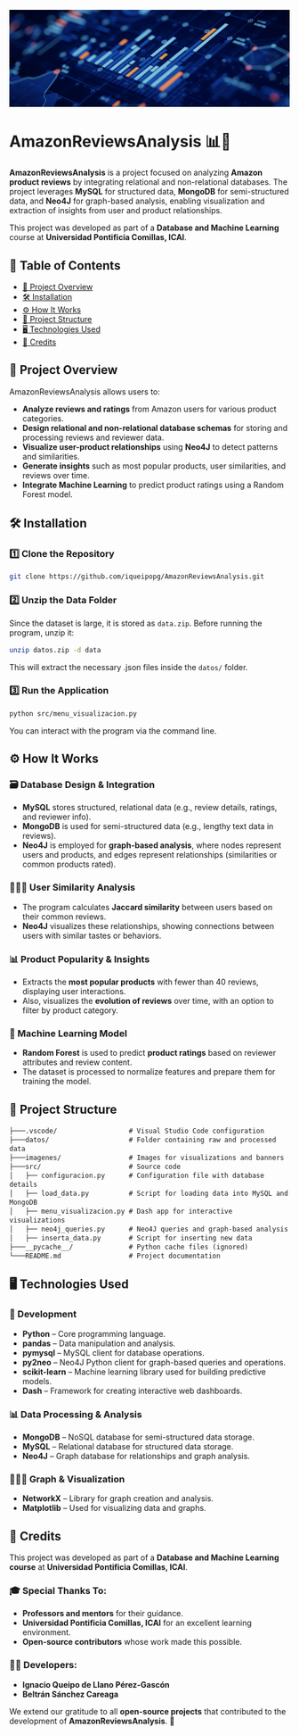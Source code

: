 ![Amazon Reviews Analysis Banner](AmazonReviewsBanner.png)

# AmazonReviewsAnalysis 📊🛒

**AmazonReviewsAnalysis** is a project focused on analyzing **Amazon product reviews** by integrating relational and non-relational databases. The project leverages **MySQL** for structured data, **MongoDB** for semi-structured data, and **Neo4J** for graph-based analysis, enabling visualization and extraction of insights from user and product relationships.

This project was developed as part of a **Database and Machine Learning** course at **Universidad Pontificia Comillas, ICAI**.

## 📜 Table of Contents
- [📌 Project Overview](#-project-overview)
- [🛠️ Installation](#-installation)
- [⚙️ How It Works](#-how-it-works)
- [📂 Project Structure](#-project-structure)
- [🖥️ Technologies Used](#-technologies-used)
- [🙌 Credits](#-credits)

## 📌 Project Overview

AmazonReviewsAnalysis allows users to:
- **Analyze reviews and ratings** from Amazon users for various product categories.
- **Design relational and non-relational database schemas** for storing and processing reviews and reviewer data.
- **Visualize user-product relationships** using **Neo4J** to detect patterns and similarities.
- **Generate insights** such as most popular products, user similarities, and reviews over time.
- **Integrate Machine Learning** to predict product ratings using a Random Forest model.

## 🛠️ Installation

### 1️⃣ Clone the Repository
```sh
git clone https://github.com/iqueipopg/AmazonReviewsAnalysis.git
```

### 2️⃣ Unzip the Data Folder
Since the dataset is large, it is stored as `data.zip`. Before running the program, unzip it:
```sh
unzip datos.zip -d data
```
This will extract the necessary .json files inside the `datos/` folder.

### 3️⃣ Run the Application
```sh
python src/menu_visualizacion.py
```
You can interact with the program via the command line.

## ⚙️ How It Works

### 🗃️ Database Design & Integration
- **MySQL** stores structured, relational data (e.g., review details, ratings, and reviewer info).
- **MongoDB** is used for semi-structured data (e.g., lengthy text data in reviews).
- **Neo4J** is employed for **graph-based analysis**, where nodes represent users and products, and edges represent relationships (similarities or common products rated).
### 🧑‍🤝‍🧑 User Similarity Analysis
- The program calculates **Jaccard similarity** between users based on their common reviews.
- **Neo4J** visualizes these relationships, showing connections between users with similar tastes or behaviors.
### 📊 Product Popularity & Insights
- Extracts the **most popular products** with fewer than 40 reviews, displaying user interactions.
- Also, visualizes the **evolution of reviews** over time, with an option to filter by product category.
### 🤖 Machine Learning Model
- **Random Forest** is used to predict **product ratings** based on reviewer attributes and review content.
- The dataset is processed to normalize features and prepare them for training the model.

## 📂 Project Structure

```plaintext
├───.vscode/                  # Visual Studio Code configuration
├───datos/                    # Folder containing raw and processed data
├───imagenes/                 # Images for visualizations and banners
├───src/                      # Source code
│   ├── configuracion.py      # Configuration file with database details
│   ├── load_data.py          # Script for loading data into MySQL and MongoDB
│   ├── menu_visualizacion.py # Dash app for interactive visualizations
│   ├── neo4j_queries.py      # Neo4J queries and graph-based analysis
│   ├── inserta_data.py       # Script for inserting new data
├───__pycache__/              # Python cache files (ignored)
└───README.md                 # Project documentation
```

## 🖥️ Technologies Used

### 🔧 Development
- **Python** – Core programming language.
- **pandas** – Data manipulation and analysis.
- **pymysql** – MySQL client for database operations.
- **py2neo** – Neo4J Python client for graph-based queries and operations.
- **scikit-learn** – Machine learning library used for building predictive models.
- **Dash** – Framework for creating interactive web dashboards.
### 📊 Data Processing & Analysis
- **MongoDB** – NoSQL database for semi-structured data storage.
- **MySQL** – Relational database for structured data storage.
- **Neo4J** – Graph database for relationships and graph analysis.
### 🧑‍🤝‍🧑 Graph & Visualization
- **NetworkX** – Library for graph creation and analysis.
- **Matplotlib** – Used for visualizing data and graphs.

## 🙌 Credits

This project was developed as part of a **Database and Machine Learning course** at **Universidad Pontificia Comillas, ICAI**.

### 🎓 Special Thanks To:
- **Professors and mentors** for their guidance.
- **Universidad Pontificia Comillas, ICAI** for an excellent learning environment.
- **Open-source contributors** whose work made this possible.

### 👨‍💻 Developers:
- **Ignacio Queipo de Llano Pérez-Gascón**
- **Beltrán Sánchez Careaga**

We extend our gratitude to all **open-source projects** that contributed to the development of **AmazonReviewsAnalysis**. 🚀
